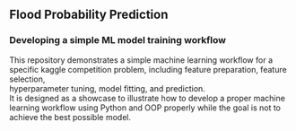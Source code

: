 ## Flood Probability Prediction
### Developing a simple ML model training workflow

This repository demonstrates a simple machine learning workflow for a specific kaggle competition problem, including feature preparation, feature selection, 
<br>hyperparameter tuning, model fitting, and prediction.
<br>It is designed as a showcase to illustrate how to develop a proper machine learning workflow using Python and OOP properly while the goal is not to achieve the best possible model.
